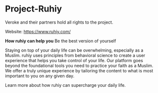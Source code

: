 # Project-Ruhiy
Veroke and their partners hold all rights to the project.

Website: https://www.ruhiy.com/

**How ruhiy can help you**
Be the best version of yourself

Staying on top of your daily life can be overwhelming, especially as a Muslim. ruhiy uses principles from behavioral science to create a user experience that helps you take control of your life. Our platform goes beyond the foundational tools you need to practice your faith as a Muslim. We offer a truly unique experience by tailoring the content to what is most important to you on any given day.

Learn more about how ruhiy can supercharge your daily life.

